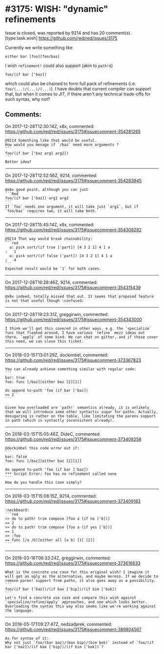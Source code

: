 
#3175: WISH: "dynamic" refinements
================================================================================
Issue is closed, was reported by 9214 and has 20 comment(s).
[type.task.wish]
<https://github.com/red/red/issues/3175>

Currently we write something like
```Red
either bar [foo][foo/baz]
```

I wish `refinement!` could also support (akin to `path!`s)
```Red
foo/(if bar ['baz])
```
which could also be chained to form full pack of refinements (i.e. `foo/(...)/(...)/(...)`). I have doubts that current compiler can support that, but when it comes to JIT, if there aren't any technical trade-offs for such syntax, why not?


Comments:
--------------------------------------------------------------------------------

On 2017-12-28T12:30:14Z, x8x, commented:
<https://github.com/red/red/issues/3175#issuecomment-354281265>

    @9214 Something like that would be useful.
    How would you menage if `/baz` need more arguments ?
    ```
    foo/(if bar ['baz arg1 arg2])
    ```
    Better idea?

--------------------------------------------------------------------------------

On 2017-12-28T12:52:56Z, 9214, commented:
<https://github.com/red/red/issues/3175#issuecomment-354283945>

    @x8x good point, although you can just
    ```Red
    foo/(if bar ['baz]) arg1 arg2
    ```
    If `foo` needs one argument, it will take just `arg1`, but if `foo/baz` requires two, it will take both.

--------------------------------------------------------------------------------

On 2017-12-28T15:45:14Z, x8x, commented:
<https://github.com/red/red/issues/3175#issuecomment-354308282>

    @9214 That way would break chainability:
    ```red
      a: pick sort/(if true ['part]) [4 3 2 1] 4 1 a
    ;   1
      a: pick sort/(if false ['part]) [4 3 2 1] 4 1 a
    ;   4
    ```
    Expected result would be `1` for both cases.

--------------------------------------------------------------------------------

On 2017-12-28T16:28:46Z, 9214, commented:
<https://github.com/red/red/issues/3175#issuecomment-354315439>

    @x8x indeed, totally missed that out. It seems that proposed feature is not that useful though :confused: 

--------------------------------------------------------------------------------

On 2017-12-28T19:23:31Z, greggirwin, commented:
<https://github.com/red/red/issues/3175#issuecomment-354343000>

    I think we'll get this covered in other ways. e.g. the `specialize` func that floated around, I have various `refine` mezz ideas out there, `apply` of some kind. We can chat on gitter, and if those cover this need, we can close this ticket.

--------------------------------------------------------------------------------

On 2018-03-15T13:01:29Z, dockimbel, commented:
<https://github.com/red/red/issues/3175#issuecomment-373367823>

    You can already achieve something similar with regular code:
    ```
    bar: true
    foo: func [/baz][either baz [2][1]]
    
    do append to-path 'foo (if bar ['baz])
    == 2
    ```
    
    Given how overloaded are `path!` semantics already, it is unlikely that we will introduce some other syntactic sugar for paths. Actually, desugaring is rather on the table, like limitating the parens support in path (which is syntactly inconsistent already).

--------------------------------------------------------------------------------

On 2018-03-15T15:05:46Z, DideC, commented:
<https://github.com/red/red/issues/3175#issuecomment-373408258>

    @dockimbel this code error out if:
    ```
    bar: false
    foo: func [/baz][either baz [2][1]]
    
    do append to-path 'foo (if bar ['baz])
    *** Script Error: foo has no refinement called none
    ```
    How do you handle this case simply?

--------------------------------------------------------------------------------

On 2018-03-15T15:08:15Z, 9214, commented:
<https://github.com/red/red/issues/3175#issuecomment-373409183>

    :neckbeard: 
    ```red
    >> do to path! trim compose [foo a (if no ['b])]
    == 2
    >> do to path! trim compose [foo a (if yes ['b])]
    == 1
    >> :foo
    == func [/a /b][either all [a b] [1] [2]]
    ```

--------------------------------------------------------------------------------

On 2018-03-16T06:33:24Z, greggirwin, commented:
<https://github.com/red/red/issues/3175#issuecomment-373616633>

    What is the concrete use case for this original wish? I imagine it will get as ugly as the alternative, and maybe moreso. If we decide to remove paren! support from paths, it also goes away as a possibility.
    ```
    foo/(if bar ['baz])/(if bax ['bip])/(if bim ['bok])
    ```
    Let's find a concrete use case and compare this wish against `specialize/refine/apply` approaches, and see which looks better. Overloading the syntax this way also seems like we're working against the language.

--------------------------------------------------------------------------------

On 2018-05-17T09:27:47Z, nedzadarek, commented:
<https://github.com/red/red/issues/3175#issuecomment-389804567>

    As for syntax of it: 
    Why not just `foo/(bar baz)/(bax bip)/(bim bok)` instead of `foo/(if bar ['baz])/(if bax ['bip])/(if bim ['bok])`?

